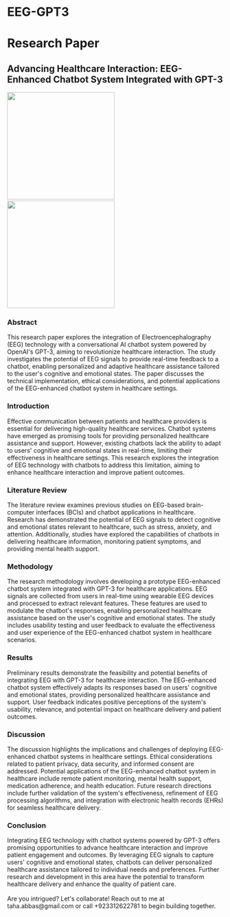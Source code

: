 # EEG-GPT3

<h1>Research Paper</h1>

<h2>Advancing Healthcare Interaction: EEG-Enhanced Chatbot System Integrated with GPT-3</h2>

<img src="https://www.emotiv.com/cdn/shop/files/Store_Epoc-X_1_1220x_crop_center.jpg?v=1711425075" style="height: 250px" /> &nbsp; <img src="https://cdn.neowin.com/news/images/uploaded/2021/01/1609914495_openai-cover_story.jpg"  style="height: 250px" />

<h3>Abstract</h3>
This research paper explores the integration of Electroencephalography (EEG) technology with a conversational AI chatbot system powered by OpenAI's GPT-3, aiming to revolutionize healthcare interaction. The study investigates the potential of EEG signals to provide real-time feedback to a chatbot, enabling personalized and adaptive healthcare assistance tailored to the user's cognitive and emotional states. The paper discusses the technical implementation, ethical considerations, and potential applications of the EEG-enhanced chatbot system in healthcare settings.

<h3>Introduction</h3>
Effective communication between patients and healthcare providers is essential for delivering high-quality healthcare services. Chatbot systems have emerged as promising tools for providing personalized healthcare assistance and support. However, existing chatbots lack the ability to adapt to users' cognitive and emotional states in real-time, limiting their effectiveness in healthcare settings. This research explores the integration of EEG technology with chatbots to address this limitation, aiming to enhance healthcare interaction and improve patient outcomes.

<h3>Literature Review</h3>
The literature review examines previous studies on EEG-based brain-computer interfaces (BCIs) and chatbot applications in healthcare. Research has demonstrated the potential of EEG signals to detect cognitive and emotional states relevant to healthcare, such as stress, anxiety, and attention. Additionally, studies have explored the capabilities of chatbots in delivering healthcare information, monitoring patient symptoms, and providing mental health support.

<h3>Methodology</h3>
The research methodology involves developing a prototype EEG-enhanced chatbot system integrated with GPT-3 for healthcare applications. EEG signals are collected from users in real-time using wearable EEG devices and processed to extract relevant features. These features are used to modulate the chatbot's responses, enabling personalized healthcare assistance based on the user's cognitive and emotional states. The study includes usability testing and user feedback to evaluate the effectiveness and user experience of the EEG-enhanced chatbot system in healthcare scenarios.

<h3>Results</h3>
Preliminary results demonstrate the feasibility and potential benefits of integrating EEG with GPT-3 for healthcare interaction. The EEG-enhanced chatbot system effectively adapts its responses based on users' cognitive and emotional states, providing personalized healthcare assistance and support. User feedback indicates positive perceptions of the system's usability, relevance, and potential impact on healthcare delivery and patient outcomes.

<h3>Discussion</h3>
The discussion highlights the implications and challenges of deploying EEG-enhanced chatbot systems in healthcare settings. Ethical considerations related to patient privacy, data security, and informed consent are addressed. Potential applications of the EEG-enhanced chatbot system in healthcare include remote patient monitoring, mental health support, medication adherence, and health education. Future research directions include further validation of the system's effectiveness, refinement of EEG processing algorithms, and integration with electronic health records (EHRs) for seamless healthcare delivery.

<h3>Conclusion</h3>
Integrating EEG technology with chatbot systems powered by GPT-3 offers promising opportunities to advance healthcare interaction and improve patient engagement and outcomes. By leveraging EEG signals to capture users' cognitive and emotional states, chatbots can deliver personalized healthcare assistance tailored to individual needs and preferences. Further research and development in this area have the potential to transform healthcare delivery and enhance the quality of patient care.
<br><br>
Are you intrigued? Let's collaborate! Reach out to me at taha.abbas@gmail.com or call +923312622781 to begin building together.
